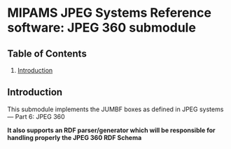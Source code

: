 # MIPAMS JPEG Systems Reference software: JPEG 360 submodule

## Table of Contents

1. [Introduction](#intro)
## Introduction <a name="intro"></a>

This submodule implements the JUMBF boxes as defined in JPEG systems — Part 6: JPEG 360

**It also supports an RDF parser/generator which will be responsible for handling properly the JPEG 360 RDF Schema**